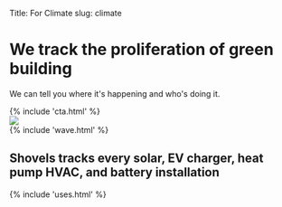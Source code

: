 Title: For Climate
slug: climate

<div class="pt-24">
  <div class="container px-3 mx-auto flex flex-wrap flex-col md:flex-row items-center">
    <!--Left Col-->
    <div class="flex flex-col w-full md:w-2/5 justify-center items-start text-center md:text-left text-slate-700 lg:pr-5">
      <p class="uppercase tracking-loose w-full"></p>
      <h1 class="my-4 text-5xl font-bold leading-tight">
        We track the proliferation of green building
      </h1>
      <p class="leading-normal text-2xl mb-8">
      We can tell you where it's happening and who's doing it.
      </p>
      {% include 'cta.html' %}
    </div>
    <!--Right Col-->
    <div class="w-full md:w-3/5 lg:p-20 text-center">
      <img class="w-full md:w-4/5 z-50" src="/theme/images/for_climate.png" />
    </div>
  </div>
</div>
{% include 'wave.html' %}
<section class="bg-white py-16">
  <div class="container max-w-5xl mx-auto m-8">
    <h2 class="w-full my-4 text-5xl font-bold leading-tight text-center text-green-800">
      <span class="font-bold font-marble text-green-900" style="line-height: 0px !important;">Shovels</span> tracks every solar, EV charger, heat pump HVAC, and battery installation
    </h2>
    <div class="w-full mb-10">
      <div class="h-1 mx-auto gradient w-64 opacity-25 my-0 py-0 rounded-t"></div>
    </div>
  </div>
</section>
{% include 'uses.html' %}